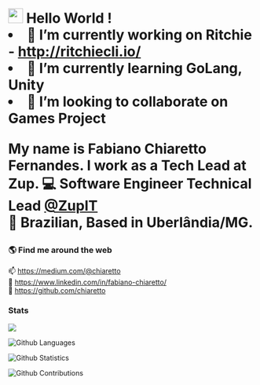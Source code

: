 <h1><img src="https://emojis.slackmojis.com/emojis/images/1531849430/4246/blob-sunglasses.gif?1531849430" width="30"/> Hello World ! </$
=======================================================================================================================================$

- 🔭 I’m currently working on Ritchie - http://ritchiecli.io/
- 🌱 I’m currently learning GoLang, Unity
- 👯 I’m looking to collaborate on Games Project

My name is Fabiano Chiaretto Fernandes. I work as a Tech Lead at Zup.
💻 Software Engineer Technical Lead [@ZupIT](https://www.zup.com.br/) <br>
🏡 Brazilian, Based in Uberlândia/MG. 

### 🌎 Find me around the web

📫 https://medium.com/@chiaretto  <br>
💼 https://www.linkedin.com/in/fabiano-chiaretto/ <br>
🚀 https://github.com/chiaretto <br>

### Stats

![](http://estruyf-github.azurewebsites.net/api/VisitorHit?user=chiaretto&repo=chiaretto&countColorcountColor)

![Github Languages](https://github-readme-stats.vercel.app/api/top-langs/?username=chiaretto&layout=compact&count_private=true)

![Github Statistics](https://github-readme-stats.vercel.app/api/?username=chiaretto&count_private=true&show_icons=true)

![Github Contributions](https://github-readme-streak-stats.herokuapp.com/?user=chiaretto&hide_border=true)
